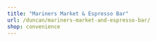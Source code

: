 ```yaml
---
title: "Mariners Market & Espresso Bar"
url: /duncan/mariners-market-and-espresso-bar/
shop: convenience
---
```

